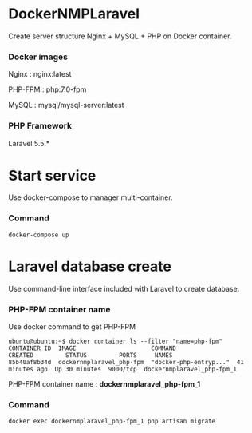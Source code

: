 # DockerNMPLaravel

Create server structure Nginx + MySQL + PHP on Docker container.

### Docker images

Nginx   : nginx:latest

PHP-FPM : php:7.0-fpm

MySQL   : mysql/mysql-server:latest

### PHP Framework

Laravel 5.5.*

# Start service

Use docker-compose to manager multi-container.

### Command

    docker-compose up

# Laravel database create

Use command-line interface included with Laravel to create database.

### PHP-FPM container name

Use docker command to get PHP-FPM

    ubuntu@ubuntu:~$ docker container ls --filter "name=php-fpm"
    CONTAINER ID  IMAGE                     COMMAND                 CREATED         STATUS         PORTS     NAMES
    85b40af8b34d  dockernmplaravel_php-fpm  "docker-php-entryp..."  41 minutes ago  Up 30 minutes  9000/tcp  dockernmplaravel_php-fpm_1

PHP-FPM container name : **dockernmplaravel_php-fpm_1**

### Command

    docker exec dockernmplaravel_php-fpm_1 php artisan migrate
